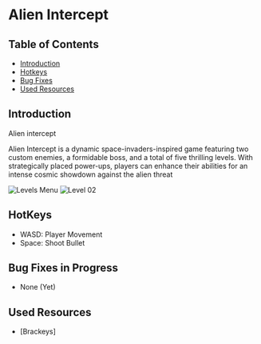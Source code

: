 # Alien Intercept

## Table of Contents
- [Introduction](#Introduction)
- [Hotkeys](#HotKeys)
- [Bug Fixes](#Bug_Fixes)
- [Used Resources](#Used_Resources)
  
## Introduction
Alien intercept

Alien Intercept is a dynamic space-invaders-inspired game featuring two custom enemies, a formidable boss, and a total of five thrilling levels. With strategically placed power-ups, players can enhance their abilities for an intense cosmic showdown against the alien threat

![Levels Menu](https://github.com/LeoZ213/Alien_Intercept/assets/113804442/2ae47bf3-fdaf-4eae-a131-5ef0bc55e785)
![Level 02](https://github.com/LeoZ213/Alien_Intercept/assets/113804442/3e5c38c6-03ba-42be-af97-80a826b554db)


## HotKeys
- WASD: Player Movement
- Space: Shoot Bullet

## Bug Fixes in Progress
- None (Yet)

## Used Resources
- [Brackeys]
